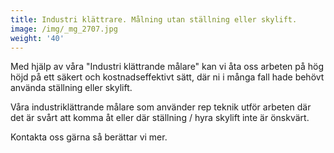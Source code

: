 ```yaml
---
title: Industri klättrare. Målning utan ställning eller skylift.
image: /img/_mg_2707.jpg
weight: '40'
---
```

Med hjälp av våra "Industri klättrande målare" kan vi åta oss arbeten på hög höjd på ett säkert och kostnadseffektivt sätt, där ni i många fall hade behövt använda ställning eller skylift. 

Våra industriklättrande målare som använder rep teknik utför arbeten där det är svårt att komma åt eller där ställning / hyra skylift inte är önskvärt.

Kontakta oss gärna så berättar vi mer.
